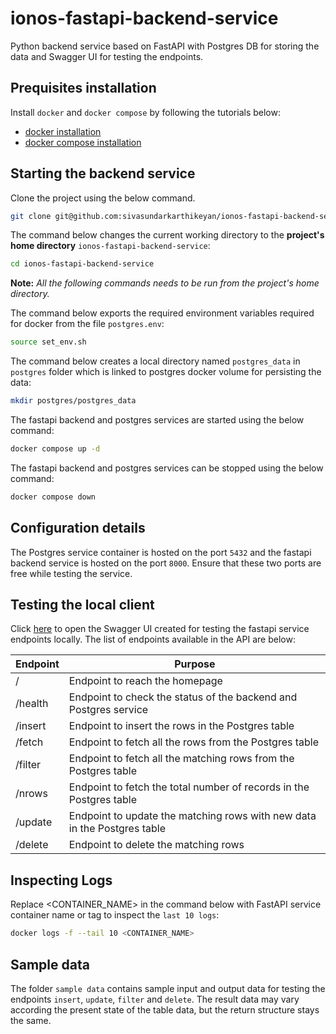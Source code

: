 # ionos-fastapi-backend-service
Python backend service based on FastAPI with Postgres DB for storing the data and Swagger UI for testing the endpoints.

## Prequisites installation
 Install `docker` and `docker compose` by following the tutorials below:
 
 - [docker installation](https://docs.docker.com/engine/install/debian/) 
 - [docker compose installation](https://www.digitalocean.com/community/tutorials/how-to-install-and-use-docker-compose-on-ubuntu-20-04)

## Starting the backend service

Clone the project using the below command.

```bash
git clone git@github.com:sivasundarkarthikeyan/ionos-fastapi-backend-service.git
```

The command below changes the current working directory to the **project's home directory** `ionos-fastapi-backend-service`:

```bash
cd ionos-fastapi-backend-service
```

**Note:** *All the following commands needs to be run from the project's home directory.*

The command below exports the required environment variables required for docker from the file `postgres.env`:
```bash
source set_env.sh
```

The command below creates a local directory named `postgres_data` in `postgres` folder which is linked to postgres docker volume for persisting the data:

```bash
mkdir postgres/postgres_data
```

The fastapi backend and postgres services are started using the below command:
```bash
docker compose up -d
```

The fastapi backend and postgres services can be stopped using the below command:
```bash
docker compose down
```

## Configuration details
The Postgres service container is hosted on the port `5432` and the fastapi backend service is hosted on the port `8000`. Ensure that these two ports are free while testing the service.


## Testing the local client

Click [here](http://127.0.0.1:8000/docs#) to open the Swagger UI created for testing the fastapi service endpoints locally. The list of endpoints available in the API are below:

|Endpoint | Purpose |
| ------- | ------- |
|/        | Endpoint to reach the homepage|
|/health  | Endpoint to check the status of the backend and Postgres service|
|/insert  | Endpoint to insert the rows in the Postgres table|
|/fetch   | Endpoint to fetch all the rows from the Postgres table|
|/filter  | Endpoint to fetch all the matching rows from the Postgres table|
|/nrows   | Endpoint to fetch the total number of records in the Postgres table|
|/update  | Endpoint to update the matching rows with new data in the Postgres table|
|/delete  | Endpoint to delete the matching rows|

## Inspecting Logs
Replace <CONTAINER_NAME> in the command below with FastAPI service container name or tag to inspect the `last 10 logs`:

```bash
docker logs -f --tail 10 <CONTAINER_NAME>
```

## Sample data

The folder `sample data` contains sample input and output data for testing the endpoints `insert`, `update`, `filter` and `delete`. The result data may vary according the present state of the table data, but the return structure stays the same.

